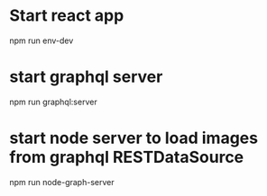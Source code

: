# Start react app
npm  run env-dev

# start graphql server
npm run graphql:server

# start node server to load images from graphql RESTDataSource
npm run node-graph-server
